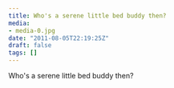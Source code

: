 ```yaml
---
title: Who's a serene little bed buddy then?
media:
- media-0.jpg
date: "2011-08-05T22:19:25Z"
draft: false
tags: []
---
```

Who's a serene little bed buddy then?
